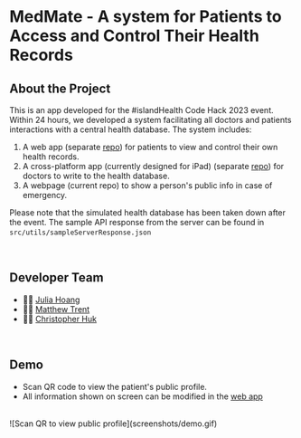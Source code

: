 # MedMate - A system for Patients to Access and Control Their Health Records

## About the Project
This is an app developed for the #islandHealth Code Hack 2023 event. 
Within 24 hours, we developed a system facilitating all doctors and patients interactions with a central health database.
The system includes:
1. A web app (separate [repo](https://github.com/julhoang/code_hack_patient_app)) for patients to view and control their own health records.
2. A cross-platform app (currently designed for iPad) (separate [repo](https://github.com/mattrltrent/code_hack_2023_client)) for doctors to write to the health database.
3. A webpage (current repo) to show a person's public info in case of emergency. 

Please note that the simulated health database has been taken down after the event. The sample API response from the server can be found in `src/utils/sampleServerResponse.json`

<br>


## Developer Team
- 👩‍💻 [Julia Hoang](https://github.com/julhoang)
- 🧑‍💻 [Matthew Trent](https://github.com/mattrltrent)
- 🧑‍💻 [Christopher Huk](https://github.com/TalentedB)
  

<br>

## Demo
- Scan QR code to view the patient's public profile.  
- All information shown on screen can be modified in the [web app](https://github.com/julhoang/code_hack_patient_app)  
<br>
![Scan QR to view public profile](screenshots/demo.gif)


